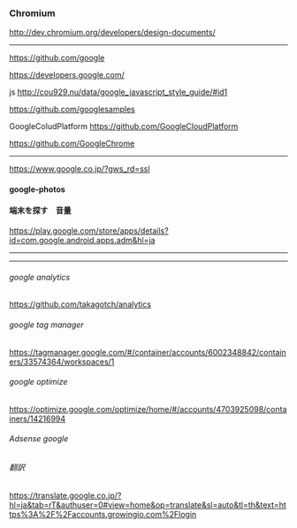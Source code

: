 ### Chromium
http://dev.chromium.org/developers/design-documents/

---



https://github.com/google

https://developers.google.com/

js
http://cou929.nu/data/google_javascript_style_guide/#id1


https://github.com/googlesamples

GoogleColudPlatform
https://github.com/GoogleCloudPlatform

https://github.com/GoogleChrome


---

https://www.google.co.jp/?gws_rd=ssl

#### google-photos

#### 端末を探す　音量
https://play.google.com/store/apps/details?id=com.google.android.apps.adm&hl=ja

---
---

###### google analytics
https://github.com/takagotch/analytics

###### google tag manager
https://tagmanager.google.com/#/container/accounts/6002348842/containers/33574364/workspaces/1

###### google optimize
https://optimize.google.com/optimize/home/#/accounts/4703925098/containers/14216994




###### Adsense google


###### 


###### 


###### 


###### 翻訳
https://translate.google.co.jp/?hl=ja&tab=rT&authuser=0#view=home&op=translate&sl=auto&tl=th&text=https%3A%2F%2Faccounts.growingio.com%2Flogin


###### 




```
```

```
```




